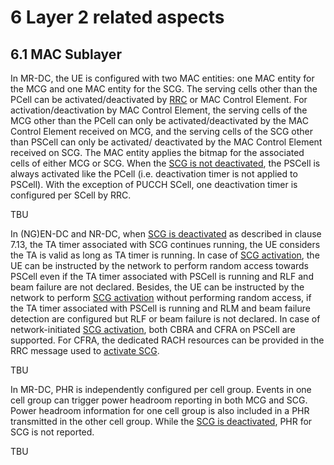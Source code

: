 
# 6 Layer 2 related aspects

## 6.1 MAC Sublayer

In MR-DC, the UE is configured with two MAC entities: one MAC entity for the MCG and one MAC entity for the SCG. The serving cells other than the PCell can be activated/deactivated by [RRC](../../3GPP%20features/SCG%20deactivation.md) or MAC Control Element. For activation/deactivation by MAC Control Element, the serving cells of the MCG other than the PCell can only be activated/deactivated by the MAC Control Element received on MCG, and the serving cells of the SCG other than PSCell can only be activated/ deactivated by the MAC Control Element received on SCG. The MAC entity applies the bitmap for the associated cells of either MCG or SCG. When the [SCG is not deactivated](../../3GPP%20features/SCG%20deactivation.md), the PSCell is always activated like the PCell (i.e. deactivation timer is not applied to PSCell). With the exception of PUCCH SCell, one deactivation timer is configured per SCell by RRC.

TBU

In (NG)EN-DC and NR-DC, when [SCG is deactivated](../../3GPP%20features/SCG%20deactivation.md) as described in clause 7.13, the TA timer associated with SCG continues running, the UE considers the TA is valid as long as TA timer is running. In case of [SCG activation](../../3GPP%20features/SCG%20deactivation.md), the UE can be instructed by the network to perform random access towards PSCell even if the TA timer associated with PSCell is running and RLF and beam failure are not declared. Besides, the UE can be instructed by the network to perform [SCG activation](../../3GPP%20features/SCG%20deactivation.md) without performing random access, if the TA timer associated with PSCell is running and RLM and beam failure detection are configured but RLF or beam failure is not declared. In case of network-initiated [SCG activation](../../3GPP%20features/SCG%20deactivation.md), both CBRA and CFRA on PSCell are supported. For CFRA, the dedicated RACH resources can be provided in the RRC message used to [activate SCG](../../3GPP%20features/SCG%20deactivation.md).

TBU

In MR-DC, PHR is independently configured per cell group. Events in one cell group can trigger power headroom reporting in both MCG and SCG. Power headroom information for one cell group is also included in a PHR transmitted in the other cell group. While the [SCG is deactivated](../../3GPP%20features/SCG%20deactivation.md), PHR for SCG is not reported.

TBU
